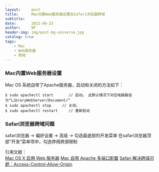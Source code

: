 ```yaml
---
layout:     post
title:      Mac内置Web服务器设置及Safari浏览器跨域
subtitle:   
date:       2022-06-23
author:     WT
header-img: img/post-bg-universe.jpg
catalog: true
tags:
    - Mac
    - Web服务器  
    - 跨域 
---
```


### Mac内置Web服务器设置  
Mac OS 系统自带了Apache服务器，启动和关闭的方法如下：

```
$ sudo apachectl start       // 启动。 此默认情况下对应电脑路径为“LibraryWebServer/Document/” 
$ sudo apachectl stop     // 关闭。 
$ sudo apachectl restart     // 重新启动 
```

### Safari浏览器跨域问题

safari浏览器 -> 偏好设置 -> 高级 -> 勾选最底部的开发菜单
在safari浏览器顶部“开发”菜单项中，勾选停用跨源限制

引用文献：  
         [Mac OS X 启用 Web 服务器](https://www.jianshu.com/p/d006a34a343f)
         [Mac 自带 Apache 多端口配置](https://www.jianshu.com/p/45731dcc395e)
         [Safari 解决跨域问题：Access-Control-Allow-Origin](https://www.jianshu.com/p/dbf08919223c)
         	 
